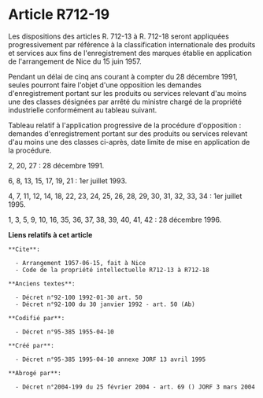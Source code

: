 # Article R712-19

Les dispositions des articles R. 712-13 à R. 712-18 seront appliquées progressivement par référence à la classification
internationale des produits et services aux fins de l'enregistrement des marques établie en application de l'arrangement de
Nice du 15 juin 1957.

Pendant un délai de cinq ans courant à compter du 28 décembre 1991, seules pourront faire l'objet d'une opposition les
demandes d'enregistrement portant sur les produits ou services relevant d'au moins une des classes désignées par arrêté du
ministre chargé de la propriété industrielle conformément au tableau suivant.

Tableau relatif à l'application progressive de la procédure d'opposition : demandes d'enregistrement portant sur des produits
ou services relevant d'au moins une des classes ci-après, date limite de mise en application de la procédure.

2, 20, 27 : 28 décembre 1991.

6, 8, 13, 15, 17, 19, 21 : 1er juillet 1993.

4, 7, 11, 12, 14, 18, 22, 23, 24, 25, 26, 28, 29, 30, 31, 32, 33, 34 : 1er juillet 1995.

1, 3, 5, 9, 10, 16, 35, 36, 37, 38, 39, 40, 41, 42 : 28 décembre 1996.

**Liens relatifs à cet article**

	**Cite**:

	  - Arrangement 1957-06-15, fait à Nice
	  - Code de la propriété intellectuelle R712-13 à R712-18

	**Anciens textes**:

	  - Décret n°92-100 1992-01-30 art. 50
	  - Décret n°92-100 du 30 janvier 1992 - art. 50 (Ab)

	**Codifié par**:

	  - Décret n°95-385 1955-04-10

	**Créé par**:

	  - Décret n°95-385 1995-04-10 annexe JORF 13 avril 1995

	**Abrogé par**:

	  - Décret n°2004-199 du 25 février 2004 - art. 69 () JORF 3 mars 2004
